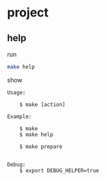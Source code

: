 

# project


## help

run

``` sh
make help
```

show

```
Usage:

	$ make [action]

Example:

	$ make
	$ make help

	$ make prepare


Debug:
	$ export DEBUG_HELPER=true

```
